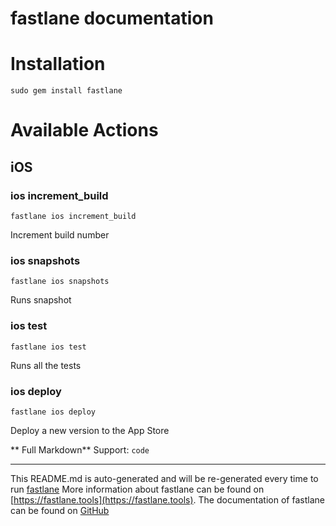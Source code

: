 fastlane documentation
================
# Installation
```
sudo gem install fastlane
```
# Available Actions
## iOS
### ios increment_build
```
fastlane ios increment_build
```
Increment build number
### ios snapshots
```
fastlane ios snapshots
```
Runs snapshot
### ios test
```
fastlane ios test
```
Runs all the tests
### ios deploy
```
fastlane ios deploy
```
Deploy a new version to the App Store

** Full Markdown** Support: `code`

----

This README.md is auto-generated and will be re-generated every time to run [fastlane](https://fastlane.tools)
More information about fastlane can be found on [https://fastlane.tools](https://fastlane.tools).
The documentation of fastlane can be found on [GitHub](https://github.com/fastlane/fastlane)